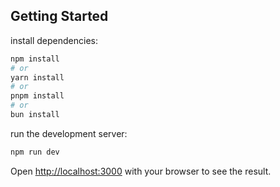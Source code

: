 ## Getting Started

install dependencies:

```bash
npm install
# or
yarn install
# or
pnpm install
# or
bun install
```

run the development server:

```bash
npm run dev
```

Open [http://localhost:3000](http://localhost:3000) with your browser to see the result.
